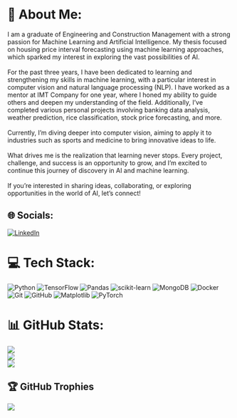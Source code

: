 # 💫 About Me:
I am a graduate of Engineering and Construction Management with a strong passion for Machine Learning and Artificial Intelligence. My thesis focused on housing price interval forecasting using machine learning approaches, which sparked my interest in exploring the vast possibilities of AI.<br><br>For the past three years, I have been dedicated to learning and strengthening my skills in machine learning, with a particular interest in computer vision and natural language processing (NLP). I have worked as a mentor at IMT Company for one year, where I honed my ability to guide others and deepen my understanding of the field. Additionally, I’ve completed various personal projects involving banking data analysis, weather prediction, rice classification, stock price forecasting, and more.<br><br>Currently, I’m diving deeper into computer vision, aiming to apply it to industries such as sports and medicine to bring innovative ideas to life.<br><br>What drives me is the realization that learning never stops. Every project, challenge, and success is an opportunity to grow, and I’m excited to continue this journey of discovery in AI and machine learning.<br><br>If you’re interested in sharing ideas, collaborating, or exploring opportunities in the world of AI, let’s connect!


## 🌐 Socials:
[![LinkedIn](https://img.shields.io/badge/LinkedIn-%230077B5.svg?logo=linkedin&logoColor=white)](https://linkedin.com/in/linkedin.com/in/amirrezalotfy) 

# 💻 Tech Stack:
![Python](https://img.shields.io/badge/python-3670A0?style=plastic&logo=python&logoColor=ffdd54) ![TensorFlow](https://img.shields.io/badge/TensorFlow-%23FF6F00.svg?style=plastic&logo=TensorFlow&logoColor=white) ![Pandas](https://img.shields.io/badge/pandas-%23150458.svg?style=plastic&logo=pandas&logoColor=white) ![scikit-learn](https://img.shields.io/badge/scikit--learn-%23F7931E.svg?style=plastic&logo=scikit-learn&logoColor=white) ![MongoDB](https://img.shields.io/badge/MongoDB-%234ea94b.svg?style=plastic&logo=mongodb&logoColor=white) ![Docker](https://img.shields.io/badge/docker-%230db7ed.svg?style=plastic&logo=docker&logoColor=white) ![Git](https://img.shields.io/badge/git-%23F05033.svg?style=plastic&logo=git&logoColor=white) ![GitHub](https://img.shields.io/badge/github-%23121011.svg?style=plastic&logo=github&logoColor=white) ![Matplotlib](https://img.shields.io/badge/Matplotlib-%23ffffff.svg?style=plastic&logo=Matplotlib&logoColor=black) ![PyTorch](https://img.shields.io/badge/PyTorch-%23EE4C2C.svg?style=plastic&logo=PyTorch&logoColor=white)
# 📊 GitHub Stats:
![](https://github-readme-stats.vercel.app/api?username=a-lotfi&theme=github_dark_dimmed&hide_border=false&include_all_commits=false&count_private=false)<br/>
![](https://github-readme-streak-stats.herokuapp.com/?user=a-lotfi&theme=github_dark_dimmed&hide_border=false)<br/>
![](https://github-readme-stats.vercel.app/api/top-langs/?username=a-lotfi&theme=github_dark_dimmed&hide_border=false&include_all_commits=false&count_private=false&layout=compact)

## 🏆 GitHub Trophies
![](https://github-profile-trophy.vercel.app/?username=a-lotfi&theme=nord&no-frame=false&no-bg=true&margin-w=4)

<!-- Proudly created with GPRM ( https://gprm.itsvg.in ) -->
